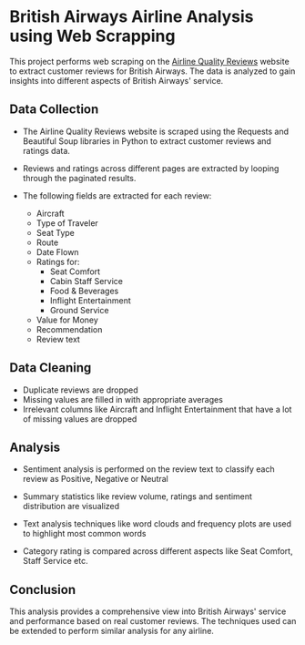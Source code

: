 # British Airways Airline Analysis using Web Scrapping

This project performs web scraping on the [Airline Quality Reviews](https://www.airlinequality.com/airline-reviews/british-airways/) website to extract customer reviews for British Airways. The data is analyzed to gain insights into different aspects of British Airways' service. 

## Data Collection

- The Airline Quality Reviews website is scraped using the Requests and Beautiful Soup libraries in Python to extract customer reviews and ratings data.

- Reviews and ratings across different pages are extracted by looping through the paginated results. 

- The following fields are extracted for each review:

  - Aircraft
  - Type of Traveler
  - Seat Type 
  - Route
  - Date Flown
  - Ratings for:
    - Seat Comfort
    - Cabin Staff Service
    - Food & Beverages 
    - Inflight Entertainment
    - Ground Service
  - Value for Money
  - Recommendation
  - Review text

## Data Cleaning
  
- Duplicate reviews are dropped
- Missing values are filled in with appropriate averages  
- Irrelevant columns like Aircraft and Inflight Entertainment that have a lot of missing values are dropped

## Analysis

- Sentiment analysis is performed on the review text to classify each review as Positive, Negative or Neutral

- Summary statistics like review volume, ratings and sentiment distribution are visualized

- Text analysis techniques like word clouds and frequency plots are used to highlight most common words 

- Category rating is compared across different aspects like Seat Comfort, Staff Service etc.

## Conclusion

This analysis provides a comprehensive view into British Airways' service and performance based on real customer reviews. The techniques used can be extended to perform similar analysis for any airline.

